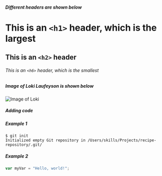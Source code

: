 ##### Different headers are shown below


# This is an `<h1>` header, which is the largest

## This is an `<h2>` header

###### This is an `<h6>` header, which is the smallest


##### Image of Loki Laufeyson is shown below


![Image of Loki](https://static.wikia.nocookie.net/disney/images/1/1b/Profile_-_Loki_%28Thor_Ragnarok%29.jpg/revision/latest?cb=20210421185239)


##### Adding code

##### Example 1

```
$ git init
Initialized empty Git repository in /Users/skills/Projects/recipe-repository/.git/
```
##### Example 2

``` javascript
var myVar = "Hello, world!";
```
